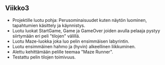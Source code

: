 ## Viikko3
* Projektille luotu pohja: Perusominaisuudet kuten näytön luominen, tapahtumien käsittely ja käynnistys.
* Luotu luokat StartGame, Game ja GameOver joiden avulla pelaaja pystyy siirtymään eri peli "tilojen" välillä.
* Luotu Maze-luokka joka luo pelin ensimmäisen labyrintin.
* Luotu ensimmäinen hahmo ja (hyvin) alkeellinen liikkuminen.
* Alettu kehittämään pelille teemaa "Maze Runner".
* Testattu pelin tilojen toimivuus.
